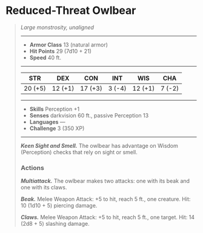 # Reduced-Threat Owlbear
>*Large monstrosity, unaligned*
>___
>- **Armor Class** 13 (natural armor)
>- **Hit Points** 29 (7d10 + 21)
>- **Speed** 40 ft.
>___
>|STR|DEX|CON|INT|WIS|CHA|
>|:---:|:---:|:---:|:---:|:---:|:---:|
>|20 (+5)|12 (+1)|17 (+3)|3 (-4)|12 (+1)|7 (-2)|
>___
>- **Skills** Perception +1
>- **Senses** darkvision 60 ft., passive Perception 13
>- **Languages** —
>- **Challenge** 3 (350 XP)
>___
>***Keen Sight and Smell.*** The owlbear has advantage on Wisdom (Perception) checks that rely on sight or smell.  
>
>### Actions
>***Multiattack.*** The owlbear makes two attacks: one with its beak and one with its claws.  
>
>***Beak.*** Melee Weapon Attack: +5 to hit, reach 5 ft., one creature. Hit: 10 (1d10 + 5) piercing damage.  
>
>***Claws.*** Melee Weapon Attack: +5 to hit, reach 5 ft., one target. Hit: 14 (2d8 + 5) slashing damage.